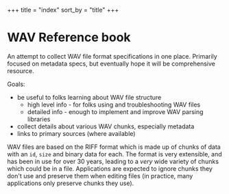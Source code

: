 +++
title = "index"
sort_by = "title"
+++

# WAV Reference book

An attempt to collect WAV file format specifications in one place. Primarily focused on metadata specs, but eventually hope it will be comprehensive resource.

Goals: 

* be useful to folks learning about WAV file structure
  * high level info - for folks using and troubleshooting WAV files
  * detailed info - enough to implement and improve WAV parsing libraries
* collect details about various WAV chunks, especially metadata
* links to primary sources (where available)

WAV files are based on the RIFF format which is made up of chunks of data with an `id`, `size` and binary data for each. The format is very extensible, and has been in use for over 30 years, leading to a *very* wide variety of chunks which could be in a file. Applications are expected to ignore chunks they don't use and preserve them when editing files (in practice, many applications only preserve chunks they use). 

